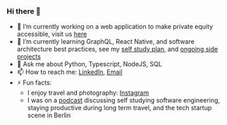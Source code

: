 ### Hi there 👋

- 🔭 I’m currently working on a web application to make private equity accessible, visit us [here](https://www.moonfare.com/)
- 🌱 I’m currently learning GraphQL, React Native, and software architecture best practices, see my [self study plan](https://github.com/users/mtanzim/projects/4), and [ongoing side projects](https://github.com/users/mtanzim/projects/5)
- 💬 Ask me about Python, Typescript, NodeJS, SQL
- 📫 How to reach me: [LinkedIn](https://www.linkedin.com/in/tanzim-mokammel), [Email](mtanzim@gmail.com)
- ⚡ Fun facts:
  - I enjoy travel and photography: [Instagram](https://www.instagram.com/tanzim_m/?hl=en)
  - I was on a [podcast](https://open.spotify.com/episode/5u3gXFNGomUkKimQHE9sgG?si=Op9ZjqG-RcuyWr9Uek2TvA) discussing self studying software engineering, staying productive during long term travel, and the tech startup scene in Berlin
  

